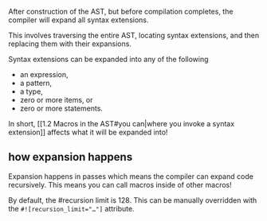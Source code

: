 
After construction of the AST, but before compilation completes, the compiler will expand all syntax extensions.

This involves traversing the entire AST, locating syntax extensions, and then replacing them with their expansions.

Syntax extensions can be expanded into any of the following

-   an expression,
-   a pattern,
-   a type,
-   zero or more items, or
-   zero or more statements.

In short, [[1.2 Macros in the AST#you can|where you invoke a syntax extension]] affects what it will be expanded into!

## how expansion happens

Expansion happens in passes which means the compiler can expand code recursively. This means you can call macros inside of other macros! 

By default, the #recursion limit is 128. This can be manually overridden with the `#![recursion_limit="…"]` attribute.